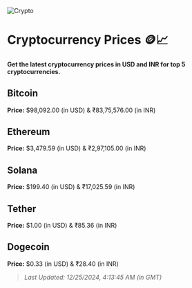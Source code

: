 
![Crypto](https://www.techguide.com.au/wp-content/uploads/2020/11/crypto3.jpeg)

# Cryptocurrency Prices 🪙📈

#### Get the latest cryptocurrency prices in USD and INR for top 5 cryptocurrencies.

## Bitcoin

**Price:** $98,092.00 (in USD) & ₹83,75,576.00 (in INR)

## Ethereum

**Price:** $3,479.59 (in USD) & ₹2,97,105.00 (in INR)

## Solana

**Price:** $199.40 (in USD) & ₹17,025.59 (in INR)

## Tether

**Price:** $1.00 (in USD) & ₹85.36 (in INR)

## Dogecoin

**Price:** $0.33 (in USD) & ₹28.40 (in INR)

> _Last Updated: 12/25/2024, 4:13:45 AM (in GMT)_
